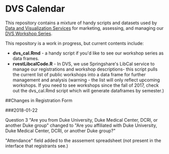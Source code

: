 # DVS Calendar

This repository contains a mixture of handy scripts and datasets used by [Data and Visualization Services](library.duke.edu/data) for marketing, assessing, and managing our [DVS Workshop Series](library.duke.edu/news).

This repository is a work in progress, but current contents include:

* **dvs_cal.Rmd** - a handy script if you'd like to see our workshop series as data frames.
* **rvestLibcalCode.R** - In DVS, we use Springshare's LibCal service to manage our registrations and workshop descriptions- this script pulls the current list of public workshops into a data frame for further management and analysis (warning - the list will only reflect upcoming workshops.  If you need to see workshops since the fall of 2017, check out the dvs_cal.Rmd script which will generate dataframes by semester.)

##Changes in Registration Form

###2018-01-22

Question 3 "Are you from Duke University, Duke Medical Center, DCRI, or another Duke group" changed to "Are you affiliated with Duke University, Duke Medical Center, DCRI, or another Duke group?"

"Attendance" field added to the asssement spreadsheet (not present in the interface that registrants see.)


